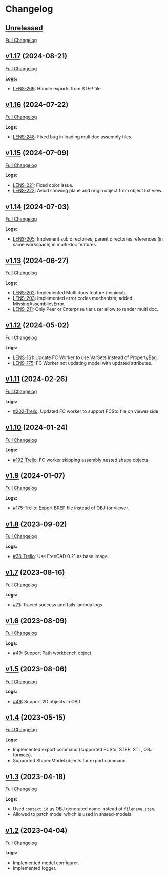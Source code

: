 <!--
SPDX-FileCopyrightText: 2024 Ondsel <development@ondsel.com>

SPDX-License-Identifier: LGPL-2.0-or-later
-->

# Changelog

## [Unreleased](https://github.com/Ondsel-Development/FC-Worker/tree/main)
[Full Changelog](https://github.com/Ondsel-Development/FC-Worker/compare/v1.17...main)

## [v1.17](https://github.com/Ondsel-Development/FC-Worker/tree/v1.17) (2024-08-21)
[Full Changelog](https://github.com/Ondsel-Development/FC-Worker/compare/v1.16...v1.17)

**Logs:**
- [LENS-269](https://ondsel-brad.atlassian.net/browse/LENS-269): Handle exports from STEP file.

## [v1.16](https://github.com/Ondsel-Development/FC-Worker/tree/v1.16) (2024-07-22)
[Full Changelog](https://github.com/Ondsel-Development/FC-Worker/compare/v1.15...v1.16)

**Logs:**
- [LENS-248](https://ondsel-brad.atlassian.net/browse/LENS-248): Fixed bug in loading multidoc assembly files.

## [v1.15](https://github.com/Ondsel-Development/FC-Worker/tree/v1.15) (2024-07-09)
[Full Changelog](https://github.com/Ondsel-Development/FC-Worker/compare/v1.14...v1.15)

**Logs:**
- [LENS-221](https://ondsel-brad.atlassian.net/browse/LENS-221): Fixed color issue.
- [LENS-222](https://ondsel-brad.atlassian.net/browse/LENS-222): Avoid showing plane and origin object from object list view.

## [v1.14](https://github.com/Ondsel-Development/FC-Worker/tree/v1.14) (2024-07-03)
[Full Changelog](https://github.com/Ondsel-Development/FC-Worker/compare/v1.13...v1.14)

**Logs:**
- [LENS-205](https://ondsel-brad.atlassian.net/browse/LENS-205): Implement sub directories, parent directories references
(in same workspace) in multi-doc features

## [v1.13](https://github.com/Ondsel-Development/FC-Worker/tree/v1.13) (2024-06-27)
[Full Changelog](https://github.com/Ondsel-Development/FC-Worker/compare/v1.12...v1.13)

**Logs:**
- [LENS-202](https://ondsel-brad.atlassian.net/browse/LENS-202): Implemented Multi docs feature (minimal).
- [LENS-203](https://ondsel-brad.atlassian.net/browse/LENS-203): Implemented error codes mechanism; added MissingAssembliesError.
- [LENS-211](https://ondsel-brad.atlassian.net/browse/LENS-211): Only Peer or Enterprise tier user allow to render multi doc.

## [v1.12](https://github.com/Ondsel-Development/FC-Worker/tree/v1.12) (2024-05-02)
[Full Changelog](https://github.com/Ondsel-Development/FC-Worker/compare/v1.11...v1.12)

**Logs:**
- [LENS-161](https://ondsel-brad.atlassian.net/browse/LENS-161): Update FC Worker to use VarSets instead of PropertyBag.
- [LENS-175](https://ondsel-brad.atlassian.net/browse/LENS-175): FC Worker not updating model with updated attributes.

## [v1.11](https://github.com/Ondsel-Development/FC-Worker/tree/v1.11) (2024-02-26)
[Full Changelog](https://github.com/Ondsel-Development/FC-Worker/compare/v1.10...v1.11)

**Logs:**
- [#202-Trello](https://trello.com/c/ZqAm5LvF/202-import-fcstd-file-in-threejs-scene): Updated FC worker to support FCStd file on viewer side.

## [v1.10](https://github.com/Ondsel-Development/FC-Worker/tree/v1.10) (2024-01-24)
[Full Changelog](https://github.com/Ondsel-Development/FC-Worker/compare/v1.9...v1.10)

**Logs:**
- [#192-Trello](https://trello.com/c/DIXA3Xbc/192-fc-worker-skipping-assembly-nested-shape-objects): FC worker skipping assembly nested shape objects.

## [v1.9](https://github.com/Ondsel-Development/FC-Worker/tree/v1.9) (2024-01-07)
[Full Changelog](https://github.com/Ondsel-Development/FC-Worker/compare/v1.8...v1.9)

**Logs:**
- [#175-Trello](https://trello.com/c/i2ShRwva/175-update-viewer): Export BREP file instead of OBJ for viewer.

## [v1.8](https://github.com/Ondsel-Development/FC-Worker/tree/v1.8) (2023-09-02)
[Full Changelog](https://github.com/Ondsel-Development/FC-Worker/compare/v1.7...v1.8)

**Logs:**
- [#38-Trello](https://trello.com/c/l9rsndSX/38-rebuild-runner-with-latest-freecad-source-code): Use FreeCAD 0.21 as base image.

## [v1.7](https://github.com/Ondsel-Development/FC-Worker/tree/v1.7) (2023-08-16)
[Full Changelog](https://github.com/Ondsel-Development/FC-Worker/compare/v1.6...v1.7)

**Logs:**
- [#71](https://github.com/Ondsel-Development/Ondsel-Server/issues/71): Traced success and fails lambda logs

## [v1.6](https://github.com/Ondsel-Development/FC-Worker/tree/v1.6) (2023-08-09)
[Full Changelog](https://github.com/Ondsel-Development/FC-Worker/compare/v1.5...v1.6)

**Logs:**
- [#49](https://github.com/Ondsel-Development/Ondsel-Server/issues/49): Support Path workbench object

## [v1.5](https://github.com/Ondsel-Development/FC-Worker/tree/v1.5) (2023-08-06)
[Full Changelog](https://github.com/Ondsel-Development/FC-Worker/compare/v1.4...v1.5)

**Logs:**
- [#49](https://github.com/Ondsel-Development/Ondsel-Server/issues/49): Support 2D objects in OBJ

## [v1.4](https://github.com/Ondsel-Development/FC-Worker/tree/v1.4) (2023-05-15)
[Full Changelog](https://github.com/Ondsel-Development/FC-Worker/compare/v1.3...v1.4)

**Logs:**
- Implemented export command (supported FCStd, STEP, STL, OBJ formats).
- Supported SharedModel objects for export command.

## [v1.3](https://github.com/Ondsel-Development/FC-Worker/tree/v1.3) (2023-04-18)
[Full Changelog](https://github.com/Ondsel-Development/FC-Worker/compare/v1.2...v1.3)

**Logs:**
- Used `context.id` as OBJ generated name instead of `filename.stem`.
- Allowed to patch model which is used in shared-models.

## [v1.2](https://github.com/Ondsel-Development/FC-Worker/tree/v1.2) (2023-04-04)
[Full Changelog](https://github.com/Ondsel-Development/FC-Worker/compare/4a5f23ed77d0267c6a950ff6b085cd8c032f8a5e...v1.2)

**Logs:**
- Implemented model configurer.
- Implemented logger.
